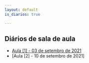```yaml
---
layout: default
is_diarios: true

---
```


## Diários de sala de aula

* [Aula [1] - 03 de setembro de 2021](https://www.henriqnuns.com.br/aula1)
* [Aula [2] - 10 de setembro de 2021]

